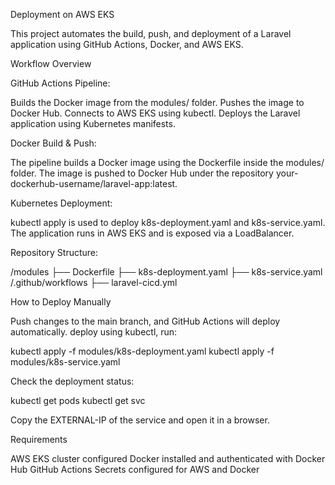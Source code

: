 Deployment on AWS EKS

This project automates the build, push, and deployment of a Laravel application using GitHub Actions, Docker, and AWS EKS.

Workflow Overview

GitHub Actions Pipeline: 

Builds the Docker image from the modules/ folder.
Pushes the image to Docker Hub.
Connects to AWS EKS using kubectl.
Deploys the Laravel application using Kubernetes manifests.

Docker Build & Push:

The pipeline builds a Docker image using the Dockerfile inside the modules/ folder.
The image is pushed to Docker Hub under the repository your-dockerhub-username/laravel-app:latest.

Kubernetes Deployment:

kubectl apply is used to deploy k8s-deployment.yaml and k8s-service.yaml.
The application runs in AWS EKS and is exposed via a LoadBalancer.

Repository Structure:

/modules
  ├── Dockerfile
  ├── k8s-deployment.yaml
  ├── k8s-service.yaml
/.github/workflows
  ├── laravel-cicd.yml

How to Deploy Manually

Push changes to the main branch, and GitHub Actions will deploy automatically.
deploy using kubectl, run:

kubectl apply -f modules/k8s-deployment.yaml
kubectl apply -f modules/k8s-service.yaml

Check the deployment status:

kubectl get pods
kubectl get svc

Copy the EXTERNAL-IP of the service and open it in a browser.

Requirements

AWS EKS cluster configured
Docker installed and authenticated with Docker Hub
GitHub Actions Secrets configured for AWS and Docker

